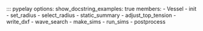 ::: pypelay
    options:
        show_docstring_examples: true
        members:
        - Vessel
        - init
        - set_radius
        - select_radius
        - static_summary
        - adjust_top_tension
        - write_dxf
        - wave_search
        - make_sims
        - run_sims
        - postprocess
